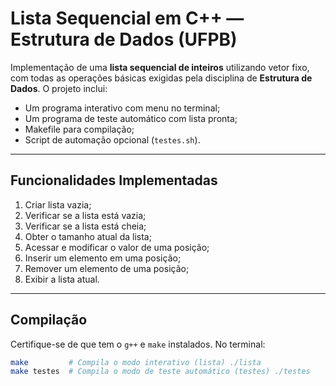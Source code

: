 #  Lista Sequencial em C++ — Estrutura de Dados (UFPB)

Implementação de uma **lista sequencial de inteiros** utilizando vetor fixo, com todas as operações básicas exigidas pela disciplina de **Estrutura de Dados**. O projeto inclui:

- Um programa interativo com menu no terminal;
- Um programa de teste automático com lista pronta;
- Makefile para compilação;
- Script de automação opcional (`testes.sh`).

---

##  Funcionalidades Implementadas

1. Criar lista vazia;
2. Verificar se a lista está vazia;
3. Verificar se a lista está cheia;
4. Obter o tamanho atual da lista;
5. Acessar e modificar o valor de uma posição;
6. Inserir um elemento em uma posição;
7. Remover um elemento de uma posição;
8. Exibir a lista atual.

---

##  Compilação

Certifique-se de que tem o `g++` e `make` instalados. No terminal:

```bash
make         # Compila o modo interativo (lista) ./lista
make testes  # Compila o modo de teste automático (testes) ./testes


